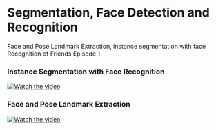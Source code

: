 # Segmentation, Face Detection and Recognition

Face and Pose Landmark Extraction, instance segmentation with face Recognition of Friends Episode 1

### Instance Segmentation with Face Recognition


[![Watch the video](https://img.youtube.com/vi/izTiLi0-caA/maxresdefault.jpg)](https://www.youtube.com/watch?v=izTiLi0-caA)

### Face and Pose Landmark Extraction

[![Watch the video](https://img.youtube.com/vi/xpYW4eGN1eI/maxresdefault.jpg)](https://www.youtube.com/watch?v=xpYW4eGN1eI)